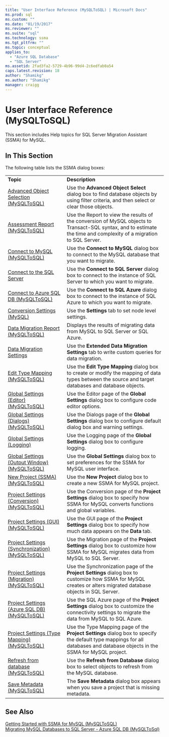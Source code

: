 ```yaml
---
title: "User Interface Reference (MySQLToSQL) | Microsoft Docs"
ms.prod: sql
ms.custom: ""
ms.date: "01/19/2017"
ms.reviewer: ""
ms.suite: "sql"
ms.technology: ssma
ms.tgt_pltfrm: ""
ms.topic: conceptual
applies_to: 
  - "Azure SQL Database"
  - "SQL Server"
ms.assetid: 2fad3fa2-5729-4b96-99d4-2c6edfab0a54
caps.latest.revision: 18
author: "Shamikg"
ms.author: "Shamikg"
manager: craigg
---
```

# User Interface Reference (MySQLToSQL)
This section includes Help topics for SQL Server Migration Assistant (SSMA) for MySQL.  
  
## In This Section  
The following table lists the SSMA dialog boxes:  
  
|||  
|-|-|  
|**Topic**|**Description**|  
|[Advanced Object Selection  &#40;MySQLToSQL&#41;](../../ssma/mysql/advanced-object-selection-mysqltosql.md)|Use the **Advanced Object Select** dialog box to find database objects by using filter criteria, and then select or clear those objects.|  
|[Assessment Report &#40;MySQLToSQL&#41;](../../ssma/mysql/assessment-report-mysqltosql.md)|Use the Report to view the results of the conversion of MySQL objects to Transact-SQL syntax, and to estimate the time and complexity of a migration to SQL Server.|  
|[Connect to MySQL &#40;MySQLToSQL&#41;](../../ssma/mysql/connect-to-mysql-mysqltosql.md)|Use the **Connect to MySQL** dialog box to connect to the MySQL database that you want to migrate.|  
|[Connect to the SQL Server](http://msdn.microsoft.com/d73abd3a-80df-4293-b973-1723069db049)|Use the **Connect to SQL Server** dialog box to connect to the instance of SQL Server to which you want to migrate.|  
|[Connect to Azure SQL DB &#40;MySQLToSQL&#41;](../../ssma/mysql/connect-to-azure-sql-db-mysqltosql.md)|Use the **Connect to SQL Azure** dialog box to connect to the instance of SQL Azure to which you want to migrate.|  
|[Conversion Settings (MySQL)](http://msdn.microsoft.com/f551cf6e-1575-4206-9cca-975b5b43a6b8)|Use the **Settings** tab to set node level settings.|  
|[Data Migration Report  &#40;MySQLToSQL&#41;](../../ssma/mysql/data-migration-report-mysqltosql.md)|Displays the results of migrating data from MySQL to SQL Server or SQL Azure.|  
|[Data Migration Settings](http://msdn.microsoft.com/9c396df4-5676-4f32-9c57-70d4f15f9b7a)|Use the **Extended Data Migration Settings** tab to write custom queries for data migration.|  
|[Edit Type Mapping &#40;MySQLToSQL&#41;](../../ssma/mysql/edit-type-mapping-mysqltosql.md)|Use the **Edit Type Mapping** dialog box to create or modify the mapping of data types between the source and target databases and database objects.|  
|[Global Settings &#40;Editor&#41; &#40;MySQLToSQL&#41;](../../ssma/mysql/global-settings-editor-mysqltosql.md)|Use the Editor page of the **Global Settings** dialog box to configure code editor options.|  
|[Global Settings &#40;Dialogs&#41; &#40;MySQLToSQL&#41;](../../ssma/mysql/global-settings-dialogs-mysqltosql.md)|Use the Dialogs page of the **Global Settings** dialog box to configure default dialog box and warning settings.|  
|[Global Settings (Logging)](http://msdn.microsoft.com/0d033492-5ec3-473a-8de1-821894ec9518)|Use the Logging page of the **Global Settings** dialog box to configure logging.|  
|[Global Settings &#40;Output Window&#41; &#40;MySQLToSQL&#41;](../../ssma/mysql/global-settings-output-window-mysqltosql.md)|Use the **Global Settings** dialog box to set preferences for the SSMA for MySQL user interface.|  
|[New Project &#40;SSMA&#41; &#40;MySQLToSQL&#41;](../../ssma/mysql/new-project-ssma-mysqltosql.md)|Use the **New Project** dialog box to create a new SSMA for MySQL project.|  
|[Project Settings &#40;Conversion&#41; &#40;MySQLToSQL&#41;](../../ssma/mysql/project-settings-conversion-mysqltosql.md)|Use the Conversion page of the **Project Settings** dialog box to specify how SSMA for MySQL converts functions and global variables.|  
|[Project Settings &#40;GUI&#41;  &#40;MySQLToSQL&#41;](../../ssma/mysql/project-settings-gui-mysqltosql.md)|Use the GUI page of the **Project Settings** dialog box to specify how much data appears on the **Data** tab.|  
|[Project Settings &#40;Synchronization&#41; &#40;MySQLToSQL&#41;](../../ssma/mysql/project-settings-synchronization-mysqltosql.md)|Use the Migration page of the **Project Settings** dialog box to customize how SSMA for MySQL migrates data from MySQL to SQL Server.|  
|[Project Settings &#40;Migration&#41; &#40;MySQLToSQL&#41;](../../ssma/mysql/project-settings-migration-mysqltosql.md)|Use the Synchronization page of the **Project Settings** dialog box to customize how SSMA for MySQL creates or alters migrated database objects in SQL Server.|  
|[Project Settings &#40;Azure SQL DB&#41; &#40;MySQLToSQL&#41;](../../ssma/mysql/project-settings-azure-sql-db-mysqltosql.md)|Use the SQL Azure page of the **Project Settings** dialog box to customize the connectivity settings to migrate the data from MySQL to SQL Azure.|  
|[Project Settings &#40;Type Mapping&#41; &#40;MySQLToSQL&#41;](../../ssma/mysql/project-settings-type-mapping-mysqltosql.md)|Use the Type Mapping page of the **Project Settings** dialog box to specify the default type mappings for all databases and database objects in the SSMA for MySQL project.|  
|[Refresh from database &#40;MySQLToSQL&#41;](../../ssma/mysql/refresh-from-database-mysqltosql.md)|Use the **Refresh from Database** dialog box to select objects to refresh from the MySQL database.|  
|[Save Metadata  &#40;MySQLToSQL&#41;](../../ssma/mysql/save-metadata-mysqltosql.md)|The **Save Metadata** dialog box appears when you save a project that is missing metadata.|  
  
## See Also  
[Getting Started with SSMA for MySQL &#40;MySQLToSQL&#41;](../../ssma/mysql/getting-started-with-ssma-for-mysql-mysqltosql.md)  
[Migrating MySQL Databases to SQL Server - Azure SQL DB &#40;MySQLToSql&#41;](../../ssma/mysql/migrating-mysql-databases-to-sql-server-azure-sql-db-mysqltosql.md)  
  
